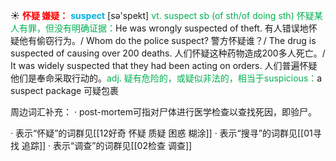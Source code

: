 ☀ <font color="red">**怀疑 嫌疑：**</font>
<font color="sky blue">**suspect**</font> [sə'spekt] 
<font color="#00b050">vt. suspect sb (of sth/of doing sth) 怀疑某人有罪，但没有明确证据：</font>He was wrongly suspected of theft. 有人错误地怀疑他有偷窃行为。/ Whom do the police suspect? 警方怀疑谁？/ The drug is suspected of causing over 200 deaths. 人们怀疑这种药物造成200多人死亡。/ It was widely suspected that they had been acting on orders. 人们普遍怀疑他们是奉命采取行动的。<font color="#00b050">adj. 疑有危险的，或疑似非法的，相当于suspicious：</font>a suspect package 可疑包裹

周边词汇补充：
· post-mortem可指对尸体进行医学检查以查找死因，即验尸。

· 表示“怀疑”的词群见[[12好奇 怀疑 质疑 困惑 糊涂]]
· 表示“搜寻”的词群见[[01寻找 追踪]]
· 表示“调查”的词群见[[02检查 调查]]
